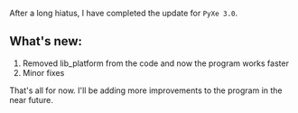 After a long hiatus, I have completed the update for `PyXe 3.0`.  

## What's new:
1. Removed lib_platform from the code and now the program works faster
2. Minor fixes

That's all for now. I'll be adding more improvements to the program in the near future.
